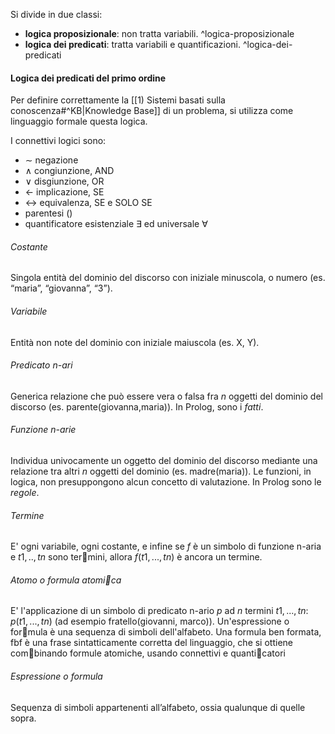 Si divide in due classi:
- **logica proposizionale**: non tratta variabili. ^logica-proposizionale
- **logica dei predicati**: tratta variabili e quantificazioni. ^logica-dei-predicati

#### Logica dei predicati del primo ordine
Per definire correttamente la [[1) Sistemi basati sulla conoscenza#^KB|Knowledge Base]] di un problema, si utilizza come linguaggio formale questa logica.

I connettivi logici sono:
- $∼$ negazione
- $∧$ congiunzione, AND
- $∨$ disgiunzione, OR 
- $←$ implicazione, SE
- $↔$ equivalenza, SE e SOLO SE
- parentesi $(  )$ 
- quantificatore esistenziale $∃$ ed universale $∀$

###### Costante
Singola entità del dominio del discorso con iniziale minuscola, o numero (es. “maria”, “giovanna”, “3”).

###### Variabile
Entità non note del dominio con iniziale maiuscola (es. X, Y).

###### Predicato n-ari
Generica relazione che può essere vera o falsa fra $n$ oggetti del dominio del discorso (es. parente(giovanna,maria)). In Prolog, sono i *fatti*.

###### Funzione n-arie
Individua univocamente un oggetto del dominio del discorso mediante una relazione tra altri $n$ oggetti del dominio (es. madre(maria)). Le funzioni, in logica, non presuppongono alcun concetto di valutazione. In Prolog sono le *regole*.

###### Termine
E' ogni variabile, ogni costante, e infine se $f$ è un simbolo di funzione n-aria e $t1, .., tn$ sono termini, allora $f(t1, ..., tn)$ è ancora un termine.

###### Atomo o formula atomica
E' l'applicazione di un simbolo di predicato n-ario $p$ ad $n$ termini $t1, ..., tn$: $p(t1, ..., tn)$ (ad esempio fratello(giovanni, marco)).
Un'espressione o formula è una sequenza di simboli dell'alfabeto. Una formula ben formata, fbf è una frase sintatticamente corretta del linguaggio, che si ottiene combinando formule atomiche, usando connettivi e quanticatori

###### Espressione o formula
Sequenza di simboli appartenenti all’alfabeto, ossia qualunque di quelle sopra.